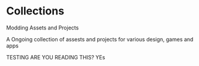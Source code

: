 # Collections
 Modding Assets and Projects


 A Ongoing collection of assests and projects for various design, games and apps
 
 
 TESTING ARE YOU READING THIS?
YEs